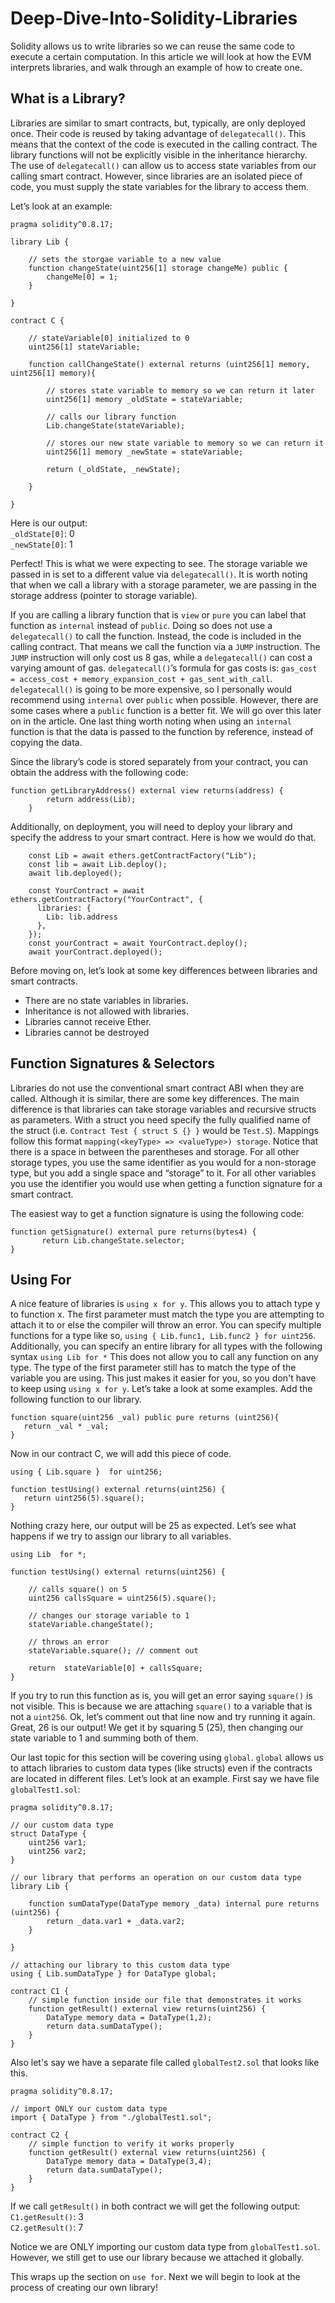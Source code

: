 # Deep-Dive-Into-Solidity-Libraries
Solidity allows us to write libraries so we can reuse the same code to execute a certain computation. In this article we will look at how the EVM interprets libraries, and walk through an example of how to create one.


## What is a Library?
Libraries are similar to smart contracts, but, typically, are only deployed once. Their code is reused by taking advantage of ```delegatecall()```. This means that the context of the code is executed in the calling contract. The library functions will not be explicitly visible in the inheritance hierarchy. The use of ```delegatecall()``` can allow us to access state variables from our calling smart contract. However, since libraries are an isolated piece of code, you must supply the state variables for the library to access them.

Let’s look at an example:
```
pragma solidity^0.8.17;

library Lib {

    // sets the storgae variable to a new value
    function changeState(uint256[1] storage changeMe) public {
        changeMe[0] = 1;
    }

}

contract C {

    // stateVariable[0] initialized to 0
    uint256[1] stateVariable;

    function callChangeState() external returns (uint256[1] memory, uint256[1] memory){

        // stores state variable to memory so we can return it later
        uint256[1] memory _oldState = stateVariable;

        // calls our library function
        Lib.changeState(stateVariable);

        // stores our new state variable to memory so we can return it
        uint256[1] memory _newState = stateVariable;

        return (_oldState, _newState);

    }

}
```
Here is our output: <br>
```_oldState[0]```: 0 <br>
```_newState[0]```: 1 <br>

Perfect! This is what we were expecting to see. The storage variable we passed in is set to a different value via ```delegatecall()```. It is worth noting that when we call a library with a storage parameter, we are passing in the storage address (pointer to storage variable).

If you are calling a library function that is ```view``` or ```pure``` you can label that function as ```internal``` instead of ```public```. Doing so does not use a ```delegatecall()``` to call the function. Instead, the code is included in the calling contract. That means we call the function via a ```JUMP``` instruction. The ```JUMP``` instruction will only cost us 8 gas, while a ```delegatecall()``` can cost a varying amount of gas. ```delegatecall()```’s formula for gas costs is: ```gas_cost = access_cost + memory_expansion_cost + gas_sent_with_call```. ```delegatecall()``` is going to be more expensive, so I personally would recommend using ```internal``` over ```public``` when possible. However, there are some cases where a ```public``` function is a better fit. We will go over this later on in the article. One last thing worth noting when using an ```internal``` function is that the data is passed to the function by reference, instead of copying the data.

Since the library’s code is stored separately from your contract, you can obtain the address with the following code:
```
function getLibraryAddress() external view returns(address) {
        return address(Lib);
    }
```
Additionally, on deployment, you will need to deploy your library and specify the address to your smart contract. Here is how we would do that.
```
    const Lib = await ethers.getContractFactory("Lib");
    const lib = await Lib.deploy();
    await lib.deployed();

    const YourContract = await ethers.getContractFactory("YourContract", {
      libraries: {
        Lib: lib.address
      },
    });
    const yourContract = await YourContract.deploy();
    await yourContract.deployed();
```

Before moving on, let’s look at some key differences between libraries and smart contracts. <br>
- There are no state variables in libraries. <br>
- Inheritance is not allowed with libraries. <br>
- Libraries cannot receive Ether. <br>
- Libraries cannot be destroyed <br>


## Function Signatures & Selectors
Libraries do not use the conventional smart contract ABI when they are called. Although it is similar, there are some key differences. The main difference is that libraries can take storage variables and recursive structs as parameters. With a struct you need specify the fully qualified name of the struct (i.e. ```Contract Test { struct S {} }``` would be ```Test.S```). Mappings follow this format ```mapping(<keyType> => <valueType>) storage```. Notice that there is a space in between the parentheses and storage. For all other storage types, you use the same identifier as you would for a non-storage type, but you add a single space and “storage” to it. For all other variables you use the identifier you would use when getting a function signature for a smart contract.

The easiest way to get a function signature is using the following code:
```
function getSignature() external pure returns(bytes4) {
       return Lib.changeState.selector;
}
```


## Using For
A nice feature of libraries is ```using x for y```. This allows you to attach type y to function x. The first parameter must match the type you are attempting to attach it to or else the compiler will throw an error. You can specify multiple functions for a type like so, ```using { Lib.func1, Lib.func2 } for uint256```. Additionally, you can specify an entire library for all types with the following syntax ```using Lib for *``` This does not allow you to call any function on any type. The type of the first parameter still has to match the type of the variable you are using. This just makes it easier for you, so you don't have to keep using ```using x for y```. 
Let’s take a look at some examples. Add the following function to our library.
``` 
function square(uint256 _val) public pure returns (uint256){
   return _val * _val;
}
```
Now in our contract C, we will add this piece of code.
```
using { Lib.square }  for uint256;

function testUsing() external returns(uint256) {
   return uint256(5).square();
}
```
Nothing crazy here, our output will be 25 as expected. Let’s see what happens if we try to assign our library to all variables.
```
using Lib  for *;

function testUsing() external returns(uint256) {

    // calls square() on 5
    uint256 callsSquare = uint256(5).square();

    // changes our storage variable to 1
    stateVariable.changeState();

    // throws an error
    stateVariable.square(); // comment out

    return  stateVariable[0] + callsSquare;
}
```
If you try to run this function as is, you will get an error saying ```square()``` is not visible. This is because we are attaching ```square()``` to a variable that is not a ```uint256```. Ok, let’s comment out that line now and try running it again. Great, 26 is our output! We get it by squaring 5 (25), then changing our state variable to 1 and summing both of them.

Our last topic for this section will be covering using ```global```. ```global``` allows us to attach libraries to custom data types (like structs) even if the contracts are located in different files. Let’s look at an example. First say we have file ```globalTest1.sol```:
```
pragma solidity^0.8.17;

// our custom data type
struct DataType {
    uint256 var1;
    uint256 var2;
}

// our library that performs an operation on our custom data type
library Lib {

    function sumDataType(DataType memory _data) internal pure returns (uint256) {
        return _data.var1 + _data.var2;
    }

}

// attaching our library to this custom data type
using { Lib.sumDataType } for DataType global;

contract C1 {
    // simple function inside our file that demonstrates it works
    function getResult() external view returns(uint256) {
        DataType memory data = DataType(1,2);
        return data.sumDataType();
    }
}

```
Also let's say we have a separate file called ```globalTest2.sol``` that looks like this.
```
pragma solidity^0.8.17;

// import ONLY our custom data type
import { DataType } from "./globalTest1.sol";

contract C2 {
    // simple function to verify it works properly
    function getResult() external view returns(uint256) {
        DataType memory data = DataType(3,4);
        return data.sumDataType();
    }
}
```
If we call ```getResult()``` in both contract we will get the following output: <br>
```C1.getResult()```: 3 <br>
```C2.getResult()```: 7 <br>

Notice we are ONLY importing our custom data type from ```globalTest1.sol```. However, we still get to use our library because we attached it globally.

This wraps up the section on ```use for```. Next we will begin to look at the process of creating our own library!


